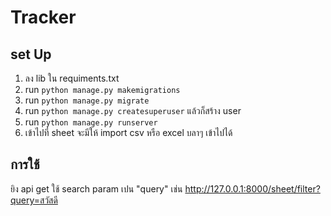 # Tracker
## set Up
  1) ลง lib ใน requiments.txt
  2) run `python manage.py makemigrations`
  3) run `python manage.py migrate`
  4) run `python manage.py createsuperuser` แล้วก็สร้าง user
  5) run `python manage.py runserver`
  6) เข้าไปที่ sheet จะมีให้ import csv หรือ excel บลาๆ เข้าไปได้
  
## การใช้
  ยิง api get ใช้ search param เปน "query" เช่น http://127.0.0.1:8000/sheet/filter?query=สวัสดี
